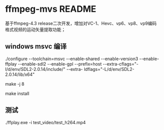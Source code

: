 ffmpeg-mvs README
=============

基于ffmpeg-4.3 release二次开发，增加对VC-1、Hevc、vp6、vp8、vp9编码格式视频的运动矢量提取功能；

## windows msvc 编译
  ./configure --toolchain=msvc --enable-shared --enable-version3 --enable-ffplay --enable-sdl2 --enable-gpl --prefix=host --extra-cflags="-I/d/env/SDL2-2.0.14/include/" --extra-   ldflags="-L/d/env/SDL2-2.0.14/lib/x64"  
  
  make -j 8
  
  make install

## 测试
  ./ffplay.exe -i test_video/test_h264.mp4
